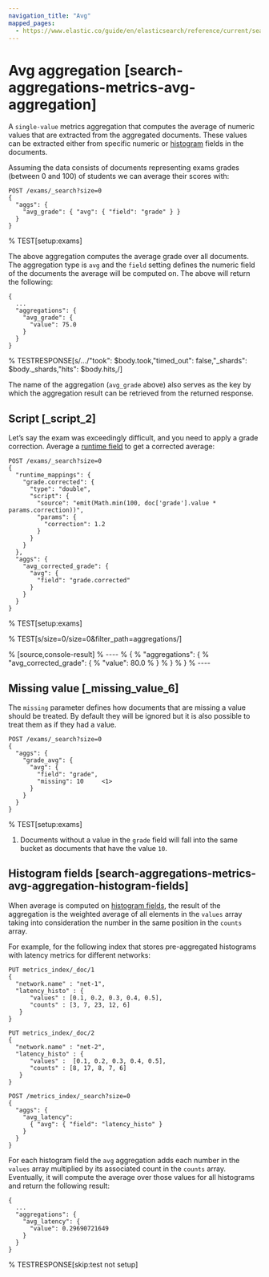 ```yaml
---
navigation_title: "Avg"
mapped_pages:
  - https://www.elastic.co/guide/en/elasticsearch/reference/current/search-aggregations-metrics-avg-aggregation.html
---
```


# Avg aggregation [search-aggregations-metrics-avg-aggregation]


A `single-value` metrics aggregation that computes the average of numeric values that are extracted from the aggregated documents. These values can be extracted either from specific numeric or [histogram](/reference/elasticsearch/mapping-reference/histogram.md) fields in the documents.

Assuming the data consists of documents representing exams grades (between 0 and 100) of students we can average their scores with:

```console
POST /exams/_search?size=0
{
  "aggs": {
    "avg_grade": { "avg": { "field": "grade" } }
  }
}
```

%  TEST[setup:exams]

The above aggregation computes the average grade over all documents. The aggregation type is `avg` and the `field` setting defines the numeric field of the documents the average will be computed on. The above will return the following:

```console-result
{
  ...
  "aggregations": {
    "avg_grade": {
      "value": 75.0
    }
  }
}
```

%  TESTRESPONSE[s/\.\.\./"took": $body.took,"timed_out": false,"_shards": $body._shards,"hits": $body.hits,/]

The name of the aggregation (`avg_grade` above) also serves as the key by which the aggregation result can be retrieved from the returned response.

## Script [_script_2]

Let’s say the exam was exceedingly difficult, and you need to apply a grade correction. Average a [runtime field](docs-content://manage-data/data-store/mapping/runtime-fields.md) to get a corrected average:

```console
POST /exams/_search?size=0
{
  "runtime_mappings": {
    "grade.corrected": {
      "type": "double",
      "script": {
        "source": "emit(Math.min(100, doc['grade'].value * params.correction))",
        "params": {
          "correction": 1.2
        }
      }
    }
  },
  "aggs": {
    "avg_corrected_grade": {
      "avg": {
        "field": "grade.corrected"
      }
    }
  }
}
```

%  TEST[setup:exams]

%  TEST[s/size=0/size=0&filter_path=aggregations/]

% [source,console-result]
% ----
% {
%   "aggregations": {
%     "avg_corrected_grade": {
%       "value": 80.0
%     }
%   }
% }
% ----


## Missing value [_missing_value_6]

The `missing` parameter defines how documents that are missing a value should be treated. By default they will be ignored but it is also possible to treat them as if they had a value.

```console
POST /exams/_search?size=0
{
  "aggs": {
    "grade_avg": {
      "avg": {
        "field": "grade",
        "missing": 10     <1>
      }
    }
  }
}
```

%  TEST[setup:exams]

1. Documents without a value in the `grade` field will fall into the same bucket as documents that have the value `10`.



## Histogram fields [search-aggregations-metrics-avg-aggregation-histogram-fields]

When average is computed on [histogram fields](/reference/elasticsearch/mapping-reference/histogram.md), the result of the aggregation is the weighted average of all elements in the `values` array taking into consideration the number in the same position in the `counts` array.

For example, for the following index that stores pre-aggregated histograms with latency metrics for different networks:

```console
PUT metrics_index/_doc/1
{
  "network.name" : "net-1",
  "latency_histo" : {
      "values" : [0.1, 0.2, 0.3, 0.4, 0.5],
      "counts" : [3, 7, 23, 12, 6]
   }
}

PUT metrics_index/_doc/2
{
  "network.name" : "net-2",
  "latency_histo" : {
      "values" :  [0.1, 0.2, 0.3, 0.4, 0.5],
      "counts" : [8, 17, 8, 7, 6]
   }
}

POST /metrics_index/_search?size=0
{
  "aggs": {
    "avg_latency":
      { "avg": { "field": "latency_histo" }
    }
  }
}
```

For each histogram field the `avg` aggregation adds each number in the `values` array multiplied by its associated count in the `counts` array. Eventually, it will compute the average over those values for all histograms and return the following result:

```console-result
{
  ...
  "aggregations": {
    "avg_latency": {
      "value": 0.29690721649
    }
  }
}
```

%  TESTRESPONSE[skip:test not setup]


